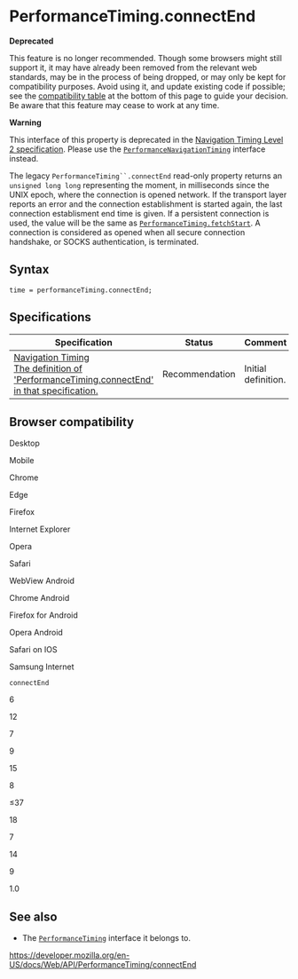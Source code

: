 PerformanceTiming.connectEnd
============================

**Deprecated**

This feature is no longer recommended. Though some browsers might still support it, it may have already been removed from the relevant web standards, may be in the process of being dropped, or may only be kept for compatibility purposes. Avoid using it, and update existing code if possible; see the [compatibility table](#browser_compatibility) at the bottom of this page to guide your decision. Be aware that this feature may cease to work at any time.

**Warning**

This interface of this property is deprecated in the [Navigation Timing Level 2 specification](https://w3c.github.io/navigation-timing/#obsolete). Please use the [`PerformanceNavigationTiming`](../performancenavigationtiming) interface instead.

The legacy `PerformanceTiming``.connectEnd` read-only property returns an `unsigned long long` representing the moment, in milliseconds since the UNIX epoch, where the connection is opened network. If the transport layer reports an error and the connection establishment is started again, the last connection establisment end time is given. If a persistent connection is used, the value will be the same as [`PerformanceTiming.fetchStart`](fetchstart). A connection is considered as opened when all secure connection handshake, or SOCKS authentication, is terminated.

Syntax
------

    time = performanceTiming.connectEnd;

Specifications
--------------

<table><thead><tr class="header"><th>Specification</th><th>Status</th><th>Comment</th></tr></thead><tbody><tr class="odd"><td><a href="https://www.w3.org/TR/navigation-timing/#dom-performancetiming-connectend">Navigation Timing<br />
<span class="small">The definition of 'PerformanceTiming.connectEnd' in that specification.</span></a></td><td><span class="spec-rec">Recommendation</span></td><td>Initial definition.</td></tr></tbody></table>

Browser compatibility
---------------------

Desktop

Mobile

Chrome

Edge

Firefox

Internet Explorer

Opera

Safari

WebView Android

Chrome Android

Firefox for Android

Opera Android

Safari on IOS

Samsung Internet

`connectEnd`

6

12

7

9

15

8

≤37

18

7

14

9

1.0

See also
--------

-   The [`PerformanceTiming`](../performancetiming) interface it belongs to.

<a href="https://developer.mozilla.org/en-US/docs/Web/API/PerformanceTiming/connectEnd" class="_attribution-link">https://developer.mozilla.org/en-US/docs/Web/API/PerformanceTiming/connectEnd</a>
